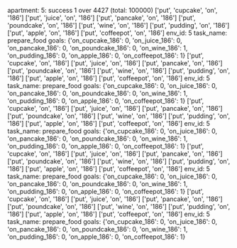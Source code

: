 apartment: 5: success 1 over 4427 (total: 100000)
['put', 'cupcake', 'on', '186']
['put', 'juice', 'on', '186']
['put', 'pancake', 'on', '186']
['put', 'poundcake', 'on', '186']
['put', 'wine', 'on', '186']
['put', 'pudding', 'on', '186']
['put', 'apple', 'on', '186']
['put', 'coffeepot', 'on', '186']
env_id: 5
task_name: prepare_food
goals: {'on_cupcake_186': 0, 'on_juice_186': 0, 'on_pancake_186': 0, 'on_poundcake_186': 0, 'on_wine_186': 1, 'on_pudding_186': 0, 'on_apple_186': 0, 'on_coffeepot_186': 1}
['put', 'cupcake', 'on', '186']
['put', 'juice', 'on', '186']
['put', 'pancake', 'on', '186']
['put', 'poundcake', 'on', '186']
['put', 'wine', 'on', '186']
['put', 'pudding', 'on', '186']
['put', 'apple', 'on', '186']
['put', 'coffeepot', 'on', '186']
env_id: 5
task_name: prepare_food
goals: {'on_cupcake_186': 0, 'on_juice_186': 0, 'on_pancake_186': 0, 'on_poundcake_186': 0, 'on_wine_186': 1, 'on_pudding_186': 0, 'on_apple_186': 0, 'on_coffeepot_186': 1}
['put', 'cupcake', 'on', '186']
['put', 'juice', 'on', '186']
['put', 'pancake', 'on', '186']
['put', 'poundcake', 'on', '186']
['put', 'wine', 'on', '186']
['put', 'pudding', 'on', '186']
['put', 'apple', 'on', '186']
['put', 'coffeepot', 'on', '186']
env_id: 5
task_name: prepare_food
goals: {'on_cupcake_186': 0, 'on_juice_186': 0, 'on_pancake_186': 0, 'on_poundcake_186': 0, 'on_wine_186': 1, 'on_pudding_186': 0, 'on_apple_186': 0, 'on_coffeepot_186': 1}
['put', 'cupcake', 'on', '186']
['put', 'juice', 'on', '186']
['put', 'pancake', 'on', '186']
['put', 'poundcake', 'on', '186']
['put', 'wine', 'on', '186']
['put', 'pudding', 'on', '186']
['put', 'apple', 'on', '186']
['put', 'coffeepot', 'on', '186']
env_id: 5
task_name: prepare_food
goals: {'on_cupcake_186': 0, 'on_juice_186': 0, 'on_pancake_186': 0, 'on_poundcake_186': 0, 'on_wine_186': 1, 'on_pudding_186': 0, 'on_apple_186': 0, 'on_coffeepot_186': 1}
['put', 'cupcake', 'on', '186']
['put', 'juice', 'on', '186']
['put', 'pancake', 'on', '186']
['put', 'poundcake', 'on', '186']
['put', 'wine', 'on', '186']
['put', 'pudding', 'on', '186']
['put', 'apple', 'on', '186']
['put', 'coffeepot', 'on', '186']
env_id: 5
task_name: prepare_food
goals: {'on_cupcake_186': 0, 'on_juice_186': 0, 'on_pancake_186': 0, 'on_poundcake_186': 0, 'on_wine_186': 1, 'on_pudding_186': 0, 'on_apple_186': 0, 'on_coffeepot_186': 1}
